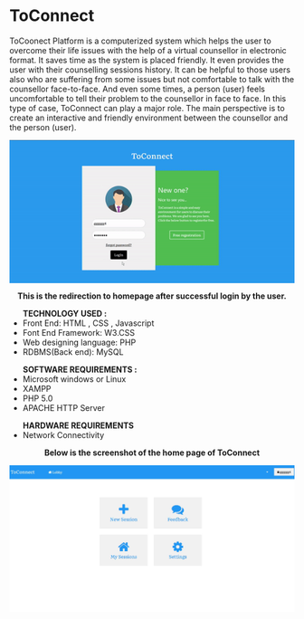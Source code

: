# ToConnect
ToCoonect Platform is a computerized system which helps the user to overcome their life issues with the help of a virtual counsellor in electronic format. It saves time as the system is placed friendly. It even provides the user with their counselling sessions history. It can be helpful to those users also who are suffering from some issues but not comfortable to talk with the counsellor face-to-face. And even some times, a person (user) feels uncomfortable to tell their problem to the counsellor in face to face. In this type of case, ToConnect can play a major role.  The main perspective is to create an interactive and friendly environment between the counsellor and the person (user). 
<p align="center">
<img src='https://github.com/Kelta-King/ToConnect/blob/master/blob/ToconnectHome.gif' align='center'>
</p>
<p align="center">
  <b>This is the redirection to homepage after successful login by the user.</b>
</p>
<ul>
  <b>TECHNOLOGY USED :</b>
  <li>Front End: HTML , CSS , Javascript</li>
  <li>Font End Framework: W3.CSS</li>
  <li>Web designing language: PHP</li>
  <li>RDBMS(Back end): MySQL</li>
</ul>
<ul>
  <b>SOFTWARE REQUIREMENTS :</b>
  <li>Microsoft windows or Linux</li>
  <li>XAMPP</li>
  <li>PHP 5.0</li>
  <li>APACHE HTTP Server</li>
</ul>
<ul>
  <b>HARDWARE REQUIREMENTS </b>
  <li>Network Connectivity</li>
</ul>
<p align="center">
<p align='center'>
  <b>Below is the screenshot of the home page of ToConnect</b>
</p>
<img src='https://github.com/Kelta-King/ToConnect/blob/master/blob/Home.JPG'>  
</p>
